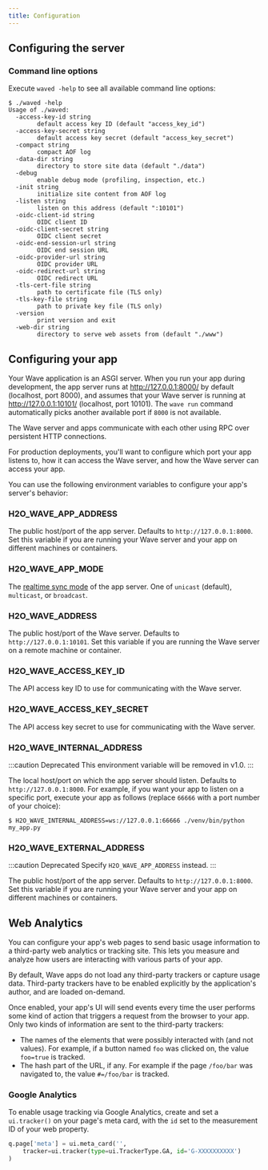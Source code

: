 ```yaml
---
title: Configuration
---
```


## Configuring the server

### Command line options
Execute `waved -help` to see all available command line options:

```
$ ./waved -help
Usage of ./waved:
  -access-key-id string
    	default access key ID (default "access_key_id")
  -access-key-secret string
    	default access key secret (default "access_key_secret")
  -compact string
    	compact AOF log
  -data-dir string
    	directory to store site data (default "./data")
  -debug
    	enable debug mode (profiling, inspection, etc.)
  -init string
    	initialize site content from AOF log
  -listen string
    	listen on this address (default ":10101")
  -oidc-client-id string
    	OIDC client ID
  -oidc-client-secret string
    	OIDC client secret
  -oidc-end-session-url string
    	OIDC end session URL
  -oidc-provider-url string
    	OIDC provider URL
  -oidc-redirect-url string
    	OIDC redirect URL
  -tls-cert-file string
    	path to certificate file (TLS only)
  -tls-key-file string
    	path to private key file (TLS only)
  -version
    	print version and exit
  -web-dir string
    	directory to serve web assets from (default "./www")
```

## Configuring your app

Your Wave application is an ASGI server. When you run your app during development, the app server runs at http://127.0.0.1:8000/ by default (localhost, port 8000), and assumes that your Wave server is running at http://127.0.0.1:10101/ (localhost, port 10101). The `wave run` command automatically picks another available port if `8000` is not available. 

The Wave server and apps communicate with each other using RPC over persistent HTTP connections.

For production deployments, you'll want to configure which port your app listens to, how it can access the Wave server, and how the Wave server can access your app.

You can use the following environment variables to configure your app's server's behavior:

### H2O_WAVE_APP_ADDRESS
The public host/port of the app server. Defaults to `http://127.0.0.1:8000`. Set this variable if you are running your Wave server and your app on different machines or containers.

### H2O_WAVE_APP_MODE
The [realtime sync mode](realtime.md) of the app server. One of `unicast` (default), `multicast`, or `broadcast`.

### H2O_WAVE_ADDRESS
The public host/port of the Wave server. Defaults to `http://127.0.0.1:10101`. Set this variable if you are running the Wave server on a remote machine or container.

### H2O_WAVE_ACCESS_KEY_ID
The API access key ID to use for communicating with the Wave server.

### H2O_WAVE_ACCESS_KEY_SECRET
The API access key secret to use for communicating with the Wave server.

### H2O_WAVE_INTERNAL_ADDRESS

:::caution Deprecated
This environment variable will be removed in v1.0.
:::

The local host/port on which the app server should listen. Defaults to `http://127.0.0.1:8000`. For example, if you want your app to listen on a specific port, execute your app as follows (replace `66666` with a port number of your choice):
```
$ H2O_WAVE_INTERNAL_ADDRESS=ws://127.0.0.1:66666 ./venv/bin/python my_app.py
```


### H2O_WAVE_EXTERNAL_ADDRESS

:::caution Deprecated
Specify `H2O_WAVE_APP_ADDRESS` instead.
:::

The public host/port of the app server. Defaults to `http://127.0.0.1:8000`. Set this variable if you are running your Wave server and your app on different machines or containers.


## Web Analytics

You can configure your app's web pages to send basic usage information to a third-party web analytics or tracking site. This lets you measure and analyze how users are interacting with various parts of your app.

By default, Wave apps do not load any third-party trackers or capture usage data. Third-party trackers have to be enabled explicitly by the application's author, and are loaded on-demand.

Once enabled, your app's UI will send events every time the user performs some kind of action that triggers a request from the browser to your app. Only two kinds of information are sent to the third-party trackers:

- The names of the elements that were possibly interacted with (and not values). For example, if a button named `foo` was clicked on, the value `foo=true` is tracked.
- The hash part of the URL, if any. For example if the page `/foo/bar` was navigated to, the value `#=/foo/bar` is tracked.

### Google Analytics

To enable usage tracking via Google Analytics, create and set a `ui.tracker()` on your page's meta card, with the `id` set to the measurement ID of your web property.

```py {2}
q.page['meta'] = ui.meta_card('',
    tracker=ui.tracker(type=ui.TrackerType.GA, id='G-XXXXXXXXXX')
)
```
